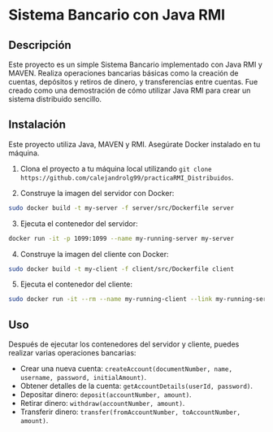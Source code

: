 # Sistema Bancario con Java RMI

## Descripción

Este proyecto es un simple Sistema Bancario implementado con Java RMI y MAVEN. Realiza operaciones bancarias básicas como la creación de cuentas, depósitos y retiros de dinero, y transferencias entre cuentas. Fue creado como una demostración de cómo utilizar Java RMI para crear un sistema distribuido sencillo.

## Instalación

Este proyecto utiliza Java, MAVEN y RMI. Asegúrate Docker instalado en tu máquina.

1. Clona el proyecto a tu máquina local utilizando `git clone https://github.com/calejandrolg99/practicaRMI_Distribuidos`.

2. Construye la imagen del servidor con Docker:
```bash
sudo docker build -t my-server -f server/src/Dockerfile server
```

3. Ejecuta el contenedor del servidor:
```bash
docker run -it -p 1099:1099 --name my-running-server my-server
```

4. Construye la imagen del cliente con Docker:
```bash
sudo docker build -t my-client -f client/src/Dockerfile client
```

5. Ejecuta el contenedor del cliente:
```bash
sudo docker run -it --rm --name my-running-client --link my-running-server my-client
```

## Uso

Después de ejecutar los contenedores del servidor y cliente, puedes realizar varias operaciones bancarias:

- Crear una nueva cuenta: `createAccount(documentNumber, name, username, password, initialAmount)`.
- Obtener detalles de la cuenta: `getAccountDetails(userId, password)`.
- Depositar dinero: `deposit(accountNumber, amount)`.
- Retirar dinero: `withdraw(accountNumber, amount)`.
- Transferir dinero: `transfer(fromAccountNumber, toAccountNumber, amount)`.
